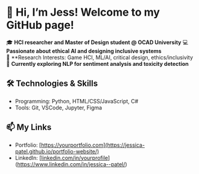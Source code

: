 # 👋 Hi, I’m Jess! Welcome to my GitHub page!

🎓 **HCI researcher and Master of Design student @ OCAD University**
💻 **Passionate about ethical AI and designing inclusive systems**  
🌟 **Research Interests: Game HCI, ML/AI, critical design, ethics/inclusivity
🌱 **Currently exploring NLP for sentiment analysis and toxicity detection**

## 🛠️ Technologies & Skills
- Programming: Python, HTML/CSS/JavaScript, C#
- Tools: Git, VSCode, Jupyter, Figma

## 📫 My Links
- Portfolio: [https://yourportfolio.com](https://jessica-patel.github.io/portfolio-website/)
- LinkedIn: [[linkedin.com/in/yourprofile](https://linkedin.com/in/yourprofile)](https://www.linkedin.com/in/jessica--patel/)
